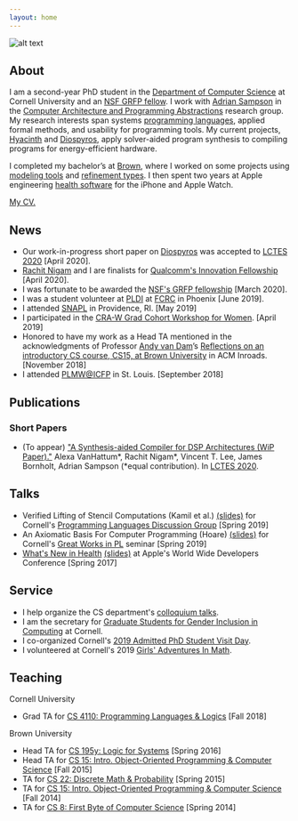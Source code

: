 ```yaml
---
layout: home
---
```


![alt text](headshot.png "Alexa VanHattum headshot")


## About

I am a second-year PhD student in the [Department of Computer Science][cornellcs] at Cornell University and an [NSF GRFP fellow][grfp]. I work with [Adrian Sampson][adrian] in the [Computer Architecture and Programming Abstractions][capra] research group. My research interests span systems [programming languages][pl], applied formal methods, and usability for programming tools. My current projects, [Hyacinth][] and [Diospyros][], apply solver-aided program synthesis to compiling programs for energy-efficient hardware.

I completed my bachelor’s at [Brown][browncs], where I worked on some projects using [modeling tools][mstalloy] and [refinement types][rtypes]. I then spent two years at Apple engineering [health software][apple] for the iPhone and Apple Watch.

[My CV.](vanhattum_cv.pdf)

[cornellcs]: http://www.cs.cornell.edu
[grfp]: https://www.nsfgrfp.org
[adrian]: https://www.cs.cornell.edu/~asampson/
[capra]: https://capra.cs.cornell.edu
[pl]: http://pl.cs.cornell.edu
[hyacinth]: https://github.com/cucapra/hyacinth
[diospyros]: https://github.com/cucapra/diospyros
[browncs]: http://cs.brown.edu
[mstalloy]: https://github.com/avanhatt/minimum-spanning-trees-alloy
[rtypes]: https://cs.brown.edu/research/pubs/theses/capstones/2016/van.hattum.alexa.pdf
[apple]: https://www.apple.com/apple-watch-series-4/health/

## News
- Our work-in-progress short paper on [Diospyros][dios] was accepted to [LCTES 2020][lctes] [April 2020].
- [Rachit Nigam][rachit] and I are finalists for [Qualcomm's Innovation Fellowship][qinf] [April 2020].
- I was fortunate to be awarded the [NSF's GRFP fellowship][grfp] [March 2020].
- I was a student volunteer at [PLDI][] at [FCRC][] in Phoenix [June 2019].
- I attended [SNAPL][] in Providence, RI. [May 2019]
- I participated in the [CRA-W Grad Cohort Workshop for Women][craw]. [April 2019]
- Honored to have my work as a Head TA mentioned in the acknowledgments of Professor [Andy van Dam][avd]’s [Reflections on an introductory CS course, CS15, at Brown University][cs15] in ACM Inroads. [November 2018]
- I attended [PLMW@ICFP][plmw] in St. Louis. [September 2018]

[dios]: https://github.com/cucapra/diospyros
[lctes]: https://conf.researchr.org/home/LCTES-2020
[rachit]: https://rachitnigam.com
[qinf]: https://www.qualcomm.com/invention/research/university-relations/innovation-fellowship/2020-north-america
[grfp]: https://www.nsfgrfp.org
[pldi]: https://pldi19.sigplan.org
[fcrc]: https://fcrc.acm.org
[snapl]: https://snapl.org/2019/
[craw]: https://cra.org/cra-w/events/grad-cohort-2019/
[avd]: http://cs.brown.edu/people/avandam/
[cs15]: https://dl.acm.org/citation.cfm?id=3284639
[plmw]: https://icfp18.sigplan.org/track/PLMW-ICFP-2018


## Publications

### Short Papers
- (To appear) ["A Synthesis-aided Compiler for DSP Architectures (WiP Paper)."][dios-preprint] Alexa VanHattum\*, Rachit Nigam\*, Vincent T. Lee, James Bornholt, Adrian Sampson (\*equal contribution). In [LCTES 2020][lctes].

[dios-preprint]: diospyros-lctes-2020.pdf
[lctes]: https://conf.researchr.org/home/LCTES-2020


## Talks
- Verified Lifting of Stencil Computations (Kamil et al.) [(slides)](verified-lifting-short.pdf) for Cornell's [Programming Languages Discussion Group](http://www.cs.cornell.edu/courses/cs7190/2019sp/) [Spring 2019]
- An Axiomatic Basis For Computer Programming (Hoare) [(slides)](https://www.cs.cornell.edu/courses/cs7194/2019sp/slides/hoare.pdf) for Cornell's [Great Works in PL](https://www.cs.cornell.edu/courses/cs7194/2019sp) seminar [Spring 2019]
- [What's New in Health](https://developer.apple.com/videos/play/wwdc2017/221/) [(slides)](https://devstreaming-cdn.apple.com/videos/wwdc/2017/221izy8b17y2dtiy/221/221_whats_new_in_health.pdf?dl=1) at Apple's World Wide Developers Conference [Spring 2017]

## Service
- I help organize the CS department's [colloquium
talks](https://www.cs.cornell.edu/content/fall-2019-colloquium).
- I am the secretary for [Graduate Students for Gender Inclusion in
Computing](https://gsgic.org) at Cornell.
- I co-organized Cornell's [2019 Admitted PhD Student Visit Day](https://www.cs.cornell.edu/projects/phdvisit/).
- I volunteered at Cornell's 2019 [Girls' Adventures In Math](https://www.girlsadventuresinmath.com/ithaca).

## Teaching

Cornell University
- Grad TA for [CS 4110: Programming Languages & Logics](http://www.cs.cornell.edu/courses/cs4110/2018fa/) [Fall 2018]

Brown University
- Head TA for [CS 195y: Logic for Systems](http://cs.brown.edu/courses/cs195y/2016/) [Spring 2016]
- Head TA for [CS 15: Intro. Object-Oriented Programming & Computer Science](https://cs.brown.edu/courses/cs015/) [Fall 2015]
- TA for [CS 22: Discrete Math & Probability](https://cs.brown.edu/courses/csci0220/) [Spring 2015]
- TA for [CS 15: Intro. Object-Oriented Programming & Computer Science](https://cs.brown.edu/courses/cs015/) [Fall 2014]
- TA for [CS 8: First Byte of Computer Science](http://cs.brown.edu/courses/cs008/2017/) [Spring 2014]
